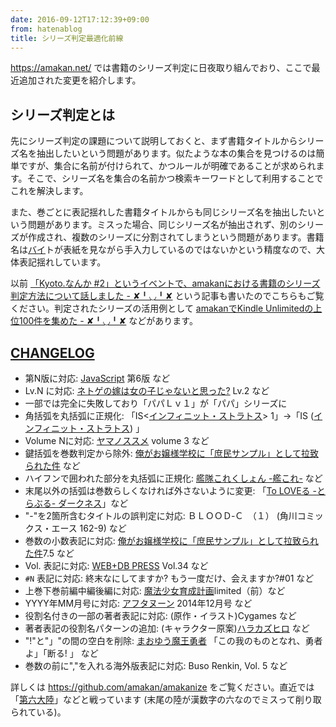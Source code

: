 ```yaml
---
date: 2016-09-12T17:12:39+09:00
from: hatenablog
title: シリーズ判定最適化前線
---
```


<p><a href="https://amakan.net/">https://amakan.net/</a> では書籍のシリーズ判定に日夜取り組んでおり、ここで最近追加された変更を紹介します。</p>

<h2>シリーズ判定とは</h2>

<p>先にシリーズ判定の課題について説明しておくと、まず書籍タイトルからシリーズ名を抽出したいという問題があります。似たような本の集合を見つけるのは簡単ですが、集合に名前が付けられて、かつルールが明確であることが求められます。そこで、シリーズ名を集合の名前かつ検索キーワードとして利用することでこれを解決します。</p>

<p>また、巻ごとに表記揺れした書籍タイトルからも同じシリーズ名を抽出したいという問題があります。ミスった場合、同じシリーズ名が抽出されず、別のシリーズが作成され、複数のシリーズに分割されてしまうという問題があります。書籍名は<a class="keyword" href="http://d.hatena.ne.jp/keyword/%A5%D0%A5%A4">バイ</a>トが表紙を見ながら手入力しているのではないかという精度なので、大体表記揺れしています。</p>

<p>以前 <a href="http://r7kamura.hatenablog.com/entry/2016/08/21/231405">「Kyoto.なんか #2」というイベントで、amakanにおける書籍のシリーズ判定方法について話しました - ✘╹◡╹✘</a> という記事も書いたのでこちらもご覧ください。判定されたシリーズの活用例として <a href="http://r7kamura.hatenablog.com/entry/2016/08/06/184648">amakanでKindle Unlimitedの上位100件を集めた - ✘╹◡╹✘</a> などがあります。</p>

<h2><a class="keyword" href="http://d.hatena.ne.jp/keyword/CHANGELOG">CHANGELOG</a></h2>

<ul>
<li>第N版に対応: <a class="keyword" href="http://d.hatena.ne.jp/keyword/JavaScript">JavaScript</a> 第6版 など</li>
<li>Lv.N に対応: <a class="keyword" href="http://d.hatena.ne.jp/keyword/%A5%CD%A5%C8%A5%B2%A4%CE%B2%C7%A4%CF%BD%F7%A4%CE%BB%D2%A4%B8%A4%E3%A4%CA%A4%A4%A4%C8%BB%D7%A4%C3%A4%BF%3F">ネトゲの嫁は女の子じゃないと思った?</a> Lv.2 など</li>
<li>一部では完全に失敗しており「パパＬｖ１」が「パパ」シリーズに</li>
<li>角括弧を丸括弧に正規化: 「IS&lt;<a class="keyword" href="http://d.hatena.ne.jp/keyword/%A5%A4%A5%F3%A5%D5%A5%A3%A5%CB%A5%C3%A5%C8%A1%A6%A5%B9%A5%C8%A5%E9%A5%C8%A5%B9">インフィニット・ストラトス</a>> 1」→「IS (<a class="keyword" href="http://d.hatena.ne.jp/keyword/%A5%A4%A5%F3%A5%D5%A5%A3%A5%CB%A5%C3%A5%C8%A1%A6%A5%B9%A5%C8%A5%E9%A5%C8%A5%B9">インフィニット・ストラトス</a>) 」</li>
<li>Volume Nに対応: <a class="keyword" href="http://d.hatena.ne.jp/keyword/%A5%E4%A5%DE%A5%CE%A5%B9%A5%B9%A5%E1">ヤマノススメ</a> volume 3 など</li>
<li>鍵括弧を巻数判定から除外: <a class="keyword" href="http://d.hatena.ne.jp/keyword/%B2%B6%A4%AC%A4%AA%BE%EE%CD%CD%B3%D8%B9%BB%A4%CB%A1%D6%BD%EE%CC%B1%A5%B5%A5%F3%A5%D7%A5%EB%A1%D7%A4%C8%A4%B7%A4%C6%D9%C7%C3%D7%A4%E9%A4%EC%A4%BF%B7%EF">俺がお嬢様学校に「庶民サンプル」として拉致られた件</a> など</li>
<li>ハイフンで囲われた部分を丸括弧に正規化: <a class="keyword" href="http://d.hatena.ne.jp/keyword/%B4%CF%C2%E2%A4%B3%A4%EC%A4%AF%A4%B7%A4%E7%A4%F3%20-%B4%CF%A4%B3%A4%EC-">艦隊これくしょん -艦これ-</a> など</li>
<li>末尾以外の括弧は巻数らしくなければ外さないように変更: 「<a class="keyword" href="http://d.hatena.ne.jp/keyword/To%20LOVE%A4%EB%20-%A4%C8%A4%E9%A4%D6%A4%EB-%20%A5%C0%A1%BC%A5%AF%A5%CD%A5%B9">To LOVEる -とらぶる- ダークネス</a>」など</li>
<li>"-"を2箇所含むタイトルの誤判定に対応: ＢＬＯＯＤ‐Ｃ　（１） (角川コミックス・エース 162-9) など</li>
<li>巻数の小数表記に対応: <a class="keyword" href="http://d.hatena.ne.jp/keyword/%B2%B6%A4%AC%A4%AA%BE%EE%CD%CD%B3%D8%B9%BB%A4%CB%A1%D6%BD%EE%CC%B1%A5%B5%A5%F3%A5%D7%A5%EB%A1%D7%A4%C8%A4%B7%A4%C6%D9%C7%C3%D7%A4%E9%A4%EC%A4%BF%B7%EF">俺がお嬢様学校に「庶民サンプル」として拉致られた件</a>7.5 など</li>
<li>Vol. 表記に対応: <a class="keyword" href="http://d.hatena.ne.jp/keyword/WEB%2BDB%20PRESS">WEB+DB PRESS</a> Vol.34 など</li>
<li><code>#N</code> 表記に対応: 終末なにしてますか? もう一度だけ、会えますか?#01 など</li>
<li>上巻下巻前編中編後編に対応: <a class="keyword" href="http://d.hatena.ne.jp/keyword/%CB%E2%CB%A1%BE%AF%BD%F7%B0%E9%C0%AE%B7%D7%B2%E8">魔法少女育成計画</a>limited（前）など</li>
<li>YYYY年MM月号に対応: <a class="keyword" href="http://d.hatena.ne.jp/keyword/%A5%A2%A5%D5%A5%BF%A5%CC%A1%BC%A5%F3">アフタヌーン</a> 2014年12月号 など</li>
<li>役割名付きの一部の著者表記に対応: (原作・イラスト)Cygames など</li>
<li>著者表記の役割名パターンの追加: (キャラクター原案)<a class="keyword" href="http://d.hatena.ne.jp/keyword/%A5%CF%A5%E9%A5%AB%A5%BA%A5%D2%A5%ED">ハラカズヒロ</a> など</li>
<li>"!"と"」"の間の空白を削除: <a class="keyword" href="http://d.hatena.ne.jp/keyword/%A4%DE%A4%AA%A4%E6%A4%A6%CB%E2%B2%A6%CD%A6%BC%D4">まおゆう魔王勇者</a> 「この我のものとなれ、勇者よ」「断る! 」 など</li>
<li>巻数の前に","を入れる海外版表記に対応: Buso Renkin, Vol. 5 など</li>
</ul>


<p>詳しくは <a href="https://github.com/amakan/amakanize">https://github.com/amakan/amakanize</a> をご覧ください。直近では「<a class="keyword" href="http://d.hatena.ne.jp/keyword/%C2%E8%CF%BB%C2%E7%CE%A6">第六大陸</a>」などと戦っています (末尾の陸が漢数字の六なのでミスって削り取られている)。</p>

